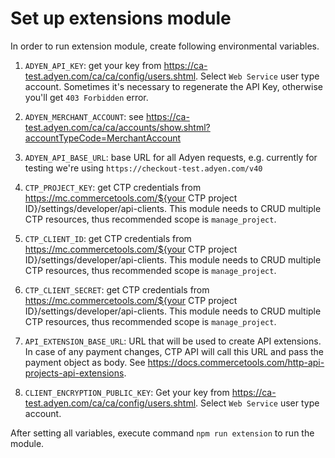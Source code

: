 # Set up extensions module

In order to run extension module, create following environmental variables.

1. `ADYEN_API_KEY`: get your key from https://ca-test.adyen.com/ca/ca/config/users.shtml. Select `Web Service` user type account. Sometimes it's necessary to regenerate the API Key, otherwise you'll get `403 Forbidden` error. 

1. `ADYEN_MERCHANT_ACCOUNT`: see https://ca-test.adyen.com/ca/ca/accounts/show.shtml?accountTypeCode=MerchantAccount

1. `ADYEN_API_BASE_URL`: base URL for all Adyen requests, e.g. currently for testing we're using `https://checkout-test.adyen.com/v40`

1. `CTP_PROJECT_KEY`: get CTP credentials from https://mc.commercetools.com/${your CTP project ID}/settings/developer/api-clients. This module needs to CRUD multiple CTP resources, thus recommended scope is `manage_project`.

1. `CTP_CLIENT_ID`: get CTP credentials from https://mc.commercetools.com/${your CTP project ID}/settings/developer/api-clients. This module needs to CRUD multiple CTP resources, thus recommended scope is `manage_project`.

1. `CTP_CLIENT_SECRET`: get CTP credentials from https://mc.commercetools.com/${your CTP project ID}/settings/developer/api-clients. This module needs to CRUD multiple CTP resources, thus recommended scope is `manage_project`.

1. `API_EXTENSION_BASE_URL`: URL that will be used to create API extensions. In case of any payment changes, CTP API will call this URL and pass the payment object as body. See https://docs.commercetools.com/http-api-projects-api-extensions. 

1. `CLIENT_ENCRYPTION_PUBLIC_KEY`: Get your key from https://ca-test.adyen.com/ca/ca/config/users.shtml. Select `Web Service` user type account.

After setting all variables, execute command `npm run extension` to run the module.
